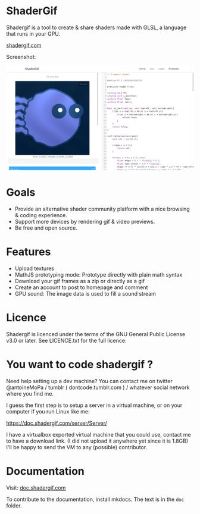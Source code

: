 # ShaderGif

Shadergif is a tool to create & share shaders made with GLSL, a language that runs in your GPU.

[shadergif.com](https://shadergif.com)

Screenshot:

![screenshot](public/screenshot.png)

# Goals

* Provide an alternative shader community platform with a nice browsing & coding experience.
* Support more devices by rendering gif & video previews.
* Be free and open source.

# Features

 * Upload textures
 * MathJS prototyping mode: Prototype directly with plain math syntax
 * Download your gif frames as a zip or directly as a gif
 * Create an account to post to homepage and comment
 * GPU sound: The image data is used to fill a sound stream

# Licence

Shadergif is licenced under the terms of the GNU General Public License v3.0 or later. See LICENCE.txt for the full licence.

# You want to code shadergif ?

Need help setting up a dev machine? You can contact me on twitter @antoineMoPa / tumblr ( dontcode.tumblr.com ) / whatever social network where you find me.

I guess the first step is to setup a server in a virtual machine, or on your computer if you run Linux like me:

https://doc.shadergif.com/server/Server/

I have a virtualbox exported virtual machine that you could use, contact me to have a download link. (I did not upload it anywhere yet since it is 1.8GB) I'll be happy to send the VM to any (possible) contributor.

# Documentation

Visit: [doc.shadergif.com](https://doc.shadergif.com)

To contribute to the documentation, install mkdocs. The text is in the `doc` folder.
